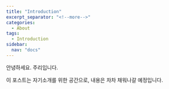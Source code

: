 ```yaml
---
title: "Introduction"
excerpt_separator: "<!--more-->"
categories:
  - About
tags:
  - Introduction
sidebar:
  nav: "docs"
---
```


안녕하세요. 주리입니다.

이 포스트는 자기소개를 위한 공간으로, 내용은 차차 채워나갈 예정입니다.
